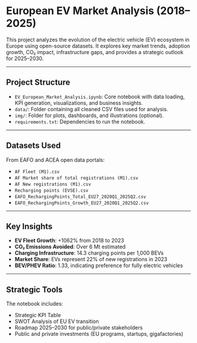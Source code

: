 # European EV Market Analysis (2018–2025)

This project analyzes the evolution of the electric vehicle (EV) ecosystem in Europe using open-source datasets. It explores key market trends, adoption growth, CO₂ impact, infrastructure gaps, and provides a strategic outlook for 2025–2030.

---

## Project Structure

- `EV_European_Market_Analysis.ipynb`: Core notebook with data loading, KPI generation, visualizations, and business insights.
- `data/`: Folder containing all cleaned CSV files used for analysis.
- `img/`: Folder for plots, dashboards, and illustrations (optional).
- `requirements.txt`: Dependencies to run the notebook.

---

## Datasets Used

From EAFO and ACEA open data portals:

- `AF Fleet (M1).csv`
- `AF Market share of total registrations (M1).csv`
- `AF New registrations (M1).csv`
- `Recharging points (EVSE).csv`
- `EAFO_RechargingPoints_Total_EU27_2020Q1_2025Q2.csv`
- `EAFO_RechargingPoints_Growth_EU27_2020Q1_2025Q2.csv`

---

## Key Insights

- **EV Fleet Growth**: +1062% from 2018 to 2023  
- **CO₂ Emissions Avoided**: Over 6 Mt estimated  
- **Charging Infrastructure**: 14.3 charging points per 1,000 BEVs  
- **Market Share**: EVs represent 22% of new registrations in 2023  
- **BEV/PHEV Ratio**: 1.33, indicating preference for fully electric vehicles

---

## Strategic Tools

The notebook includes:

- Strategic KPI Table  
- SWOT Analysis of EU EV transition  
- Roadmap 2025–2030 for public/private stakeholders  
- Public and private investments (EU programs, startups, gigafactories)
